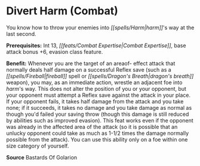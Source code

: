 ﻿---
cssclass: [feats]

---
# Divert Harm (Combat)

You know how to throw your enemies into _[[spells/Harm|harm]]_'s way at the last second.

**Prerequisites:** Int 13, _[[feats/Combat Expertise|Combat Expertise]]_, base attack bonus +6, evasion class feature.

**Benefit:** Whenever you are the target of an areaof- effect attack that normally deals half damage on a successful Reflex save (such as a _[[spells/Fireball|fireball]]_ spell or _[[spells/Dragon's Breath|dragon's breath]]_ weapon), you may, as an immediate action, wrestle an adjacent foe into _harm_'s way. This does not alter the position of you or your opponent, but your opponent must attempt a Reflex save against the attack in your place. If your opponent fails, it takes half damage from the attack and you take none; if it succeeds, it takes no damage and you take damage as normal as though you'd failed your saving throw (though this damage is still reduced by abilities such as improved evasion). This feat works even if the opponent was already in the affected area of the attack (so it is possible that an unlucky opponent could take as much as 1-1/2 times the damage normally possible from the attack). You can use this ability only on a foe within one size category of yourself.

**Source** Bastards Of Golarion
